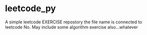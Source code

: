 # leetcode_py
A simple leetcode EXERCISE repostory 
the file name is connected to leetcode No.
May include some algorithm exercise also...whatever
